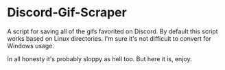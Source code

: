 # Discord-Gif-Scraper
A script for saving all of the gifs favorited on Discord.
By default this script works based on Linux directories. I'm sure it's not difficult to convert for Windows usage.

In all honesty it's probably sloppy as hell too.
But here it is, enjoy.
